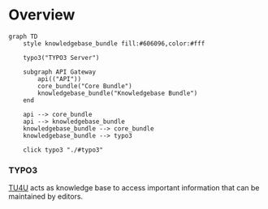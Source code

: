 # Overview

```mermaid
graph TD
    style knowledgebase_bundle fill:#606096,color:#fff

    typo3("TYPO3 Server")

    subgraph API Gateway
        api(("API"))
        core_bundle("Core Bundle")
        knowledgebase_bundle("Knowledgebase Bundle")
    end

    api --> core_bundle
    api --> knowledgebase_bundle
    knowledgebase_bundle --> core_bundle
    knowledgebase_bundle --> typo3

    click typo3 "./#typo3"
```

### TYPO3

[TU4U](https://tu4u.tugraz.at/) acts as knowledge base to access important information
that can be maintained by editors.
